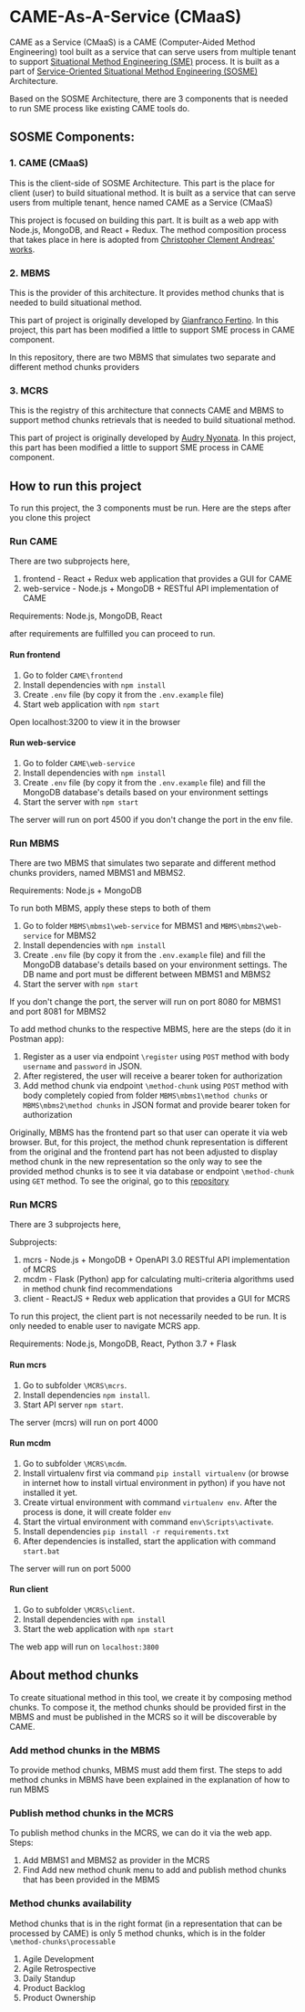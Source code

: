 # CAME-As-A-Service (CMaaS)

CAME as a Service (CMaaS) is a CAME (Computer-Aided Method Engineering) tool built as a service that can serve users from multiple tenant to support [Situational Method Engineering (SME)](https://www.researchgate.net/publication/264810491_Situational_Method_Engineering) process. It is built as a part of [Service-Oriented Situational Method Engineering (SOSME)](https://ieeexplore.ieee.org/document/8988863) Architecture. 

Based on the SOSME Architecture, there are 3 components that is needed to run SME process like existing CAME tools do. 

## SOSME Components:
### 1. CAME (CMaaS)
This is the client-side of SOSME Architecture. This part is the place for client (user) to build situational method. It is built as a service that can serve users from multiple tenant, hence named CAME as a Service (CMaaS)

This project is focused on building this part. It is built as a web app with Node.js, MongoDB, and React + Redux. The method composition process that takes place in here is adopted from [Christopher Clement Andreas' works](https://ieeexplore.ieee.org/document/9092736).

### 2. MBMS
This is the provider of this architecture. It provides method chunks that is needed to build situational method. 

This part of project is originally developed by [Gianfranco Fertino](https://github.com/gejimayu/mbms). In this project, this part has been modified a little to support SME process in CAME component.

In this repository, there are two MBMS that simulates two separate and different method chunks providers

### 3. MCRS
This is the registry of this architecture that connects CAME and MBMS to support method chunks retrievals that is needed to build situational method. 

This part of project is originally developed by [Audry Nyonata](https://github.com/audrynyonata/MCRS). In this project, this part has been modified a little to support SME process in CAME component. 

## How to run this project

To run this project, the 3 components must be run. Here are the steps after you clone this project

### Run CAME
There are two subprojects here,
1. frontend - React + Redux web application that provides a GUI for CAME
2. web-service - Node.js + MongoDB + RESTful API implementation of CAME

Requirements: Node.js, MongoDB, React

after requirements are fulfilled you can proceed to run.

#### Run frontend
1. Go to folder `CAME\frontend`
2. Install dependencies with `npm install`
3. Create `.env` file (by copy it from the `.env.example` file)
4. Start web application with `npm start`

Open localhost:3200 to view it in the browser

#### Run web-service
1. Go to folder `CAME\web-service`
2. Install dependencies with `npm install`
3. Create `.env` file (by copy it from the `.env.example` file) and fill the MongoDB database's details based on your environment settings
4. Start the server with `npm start`

The server will run on port 4500 if you don't change the port in the env file.

### Run MBMS
There are two MBMS that simulates two separate and different method chunks providers, named MBMS1 and MBMS2. 

Requirements: Node.js + MongoDB

To run both MBMS, apply these steps to both of them

1. Go to folder `MBMS\mbms1\web-service` for MBMS1 and `MBMS\mbms2\web-service` for MBMS2
2. Install dependencies with `npm install`
3. Create `.env` file (by copy it from the `.env.example` file) and fill the MongoDB database's details based on your environment settings. The DB name and port must be different between MBMS1 and MBMS2
4. Start the server with `npm start`

If you don't change the port, the server will run on port 8080 for MBMS1 and port 8081 for MBMS2

To add method chunks to the respective MBMS, here are the steps (do it in Postman app):
1. Register as a user via endpoint `\register` using `POST` method with body `username` and `password` in JSON.
2. After registered, the user will receive a bearer token for authorization
3. Add method chunk via endpoint `\method-chunk` using `POST` method with body completely copied from folder `MBMS\mbms1\method chunks` or `MBMS\mbms2\method chunks` in JSON format and provide bearer token for authorization

Originally, MBMS has the frontend part so that user can operate it via web browser. But, for this project, the method chunk representation is different from the original and the frontend part has not been adjusted to display method chunk in the new representation so the only way to see the provided method chunks is to see it via database or endpoint `\method-chunk` using `GET` method. To see the original, go to this [repository](https://github.com/gejimayu/mbms)

### Run MCRS
There are 3 subprojects here,

Subprojects:
1. mcrs - Node.js + MongoDB + OpenAPI 3.0 RESTful API implementation of MCRS
2. mcdm - Flask (Python) app for calculating multi-criteria algorithms used in method chunk find recommendations
3. client - ReactJS + Redux web application that provides a GUI for MCRS 

To run this project, the client part is not necessarily needed to be run. It is only needed to enable user to navigate MCRS app.

Requirements: Node.js, MongoDB, React, Python 3.7 + Flask

#### Run mcrs 

1. Go to subfolder `\MCRS\mcrs`. 
2. Install dependencies `npm install`. 
3. Start API server `npm start`. 

The server (mcrs) will run on port 4000

#### Run mcdm

1. Go to subfolder `\MCRS\mcdm`. 
2. Install virtualenv first via command `pip install virtualenv` (or browse in internet how to install virtual environment in python) if you have not installed it yet.
3. Create virtual environment with command `virtualenv env`. After the process is done, it will create folder `env`
4. Start the virtual environment with command `env\Scripts\activate`.
5. Install dependencies `pip install -r requirements.txt`
6. After dependencies is installed, start the application with command `start.bat`

The server will run on port 5000

#### Run client 
1. Go to subfolder `\MCRS\client`.
2. Install dependencies with `npm install`
3. Start the web application with `npm start`

The web app will run on `localhost:3800`


## About method chunks
To create situational method in this tool, we create it by composing method chunks. To compose it, the method chunks should be provided first in the MBMS and must be published in the MCRS so it will be discoverable by CAME.

### Add method chunks in the MBMS

To provide method chunks, MBMS must add them first. The steps to add method chunks in MBMS have been explained in the explanation of how to run MBMS

### Publish method chunks in the MCRS
To publish method chunks in the MCRS, we can do it via the web app.
Steps:
1. Add MBMS1 and MBMS2 as provider in the MCRS
2. Find Add new method chunk menu to add and publish method chunks that has been provided in the MBMS

### Method chunks availability
Method chunks that is in the right format (in a representation that can be processed by CAME) is only 5 method chunks, which is in the folder `\method-chunks\processable`
1. Agile Development
2. Agile Retrospective
3. Daily Standup
4. Product Backlog
5. Product Ownership
